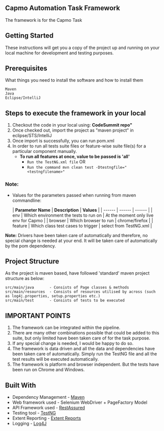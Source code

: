 ## Capmo Automation Task Framework
The framework is for the Capmo Task

## Getting Started
These instructions will get you a copy of the project up and running on your local machine for development and testing purposes.

## Prerequisites
What things you need to install the software and how to install them
```
Maven
Java
Eclipse/IntelliJ
```

## Steps to execute the framework in your local


1. Checkout the code in your local using:
   **CodeSummit repo"**
2. Once checked out, import the project as "maven project" in eclipse/STS/IntelliJ
3. Once import is successfully, you can run pom.xml
4. In order to run all tests suite files or feature-wise suite file(s) for a particular component manually.
    - **To run all features at once, value to be passed is 'all'**
        - `Run the TestNG.xml file` OR
        - `Run the command mvn clean test -Dtestngfile="<testngfilename>"`

<h3><b>Note:</b></h3>


*  Values for the parameters passed when running from maven commandline:

   | **Parameter Name** | **Description** | **Values** |
       | ------ | ------ | ------ |
   | env | Which environment the tests to run on | At the moment only live env for Capmo |
   | browser | Which browser to run | chrome/firefox |
   | feature | Which class test cases to trigger | select from TestNG.xml |


<b>Note:</b> Drivers have been taken care of automatically and therefore, no special change is needed at your end. It will be taken care of automatically by the pom dependency.</font>


## Project Structure
As the project is maven based, have followed 'standard' maven project structure as below:

```
src/main/java       - Consists of Page classes & methods
src/main/resources  - Consists of resources utilised by across (such as log4j.properties, setup.properties etc.)   
src/main/test       - Consists of tests to be executed
```
## IMPORTANT POINTS

1. The framework can be integrated within the pipeline. 
2. There are many other combinations possible that could be added to this suite, but only limited have been taken care of for the task purpose. 
3. If any special change is needed, I would be happy to do so. 
4. The framework is data driven and all the data and dependencies have been taken care of automatically. Simply run the TestNG file and all the test results will be executed automatically.
5. The framework is platform and browser independent. But the tests have been run on Chrome and Windows.


## Built With
* Dependency Management - [Maven](https://maven.apache.org/)
* Web framework used    - Selenium WebDriver + PageFactory Model
* API Framework used    - [RestAssured](http://rest-assured.io/)
* Testing tool          - [TestNG](https://testng.org/doc/)
* Extent Reporting      - [Extent Reports](https://extentreports.com/)
* Logging               - [Log4J](https://logging.apache.org/log4j/2.x/)

	